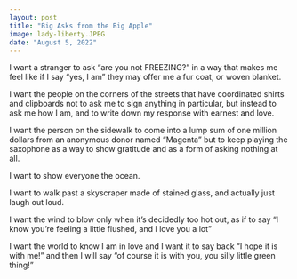 ```yaml
---
layout: post
title: "Big Asks from the Big Apple"
image: lady-liberty.JPEG
date: "August 5, 2022"
---
```


I want a stranger to ask “are you not FREEZING?” in a way that makes me feel like if I say “yes, I am” they may offer me a fur coat, or woven blanket. 

I want the people on the corners of the streets that have coordinated shirts and clipboards not to ask me to sign anything in particular, but instead to ask me how I am, and to write down my response with earnest and love. 

I want the person on the sidewalk to come into a lump sum of one million dollars from an anonymous donor named “Magenta” but to keep playing the saxophone as a way to show gratitude and as a form of asking nothing at all. 

I want to show everyone the ocean.

I want to walk past a skyscraper made of stained glass, and actually just laugh out loud.

I want the wind to blow only when it’s decidedly too hot out, as if to say “I know you’re feeling a little flushed, and I love you a lot”

I want the world to know I am in love and I want it to say back “I hope it is with me!” and then I will say “of course it is with you, you silly little green thing!”